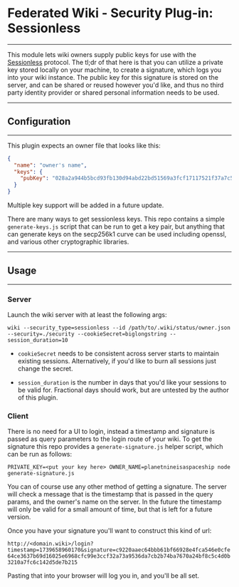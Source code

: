 # Federated Wiki - Security Plug-in: Sessionless

-------------

This module lets wiki owners supply public keys for use with the [Sessionless][sessionless] protocol. 
The tl;dr of that here is that you can utilize a private key stored locally on your machine, to create a signature, which logs you into your wiki instance. 
The public key for this signature is stored on the server, and can be shared or reused however you'd like, and thus no third party identity provider or shared personal information needs to be used. 

-------------

## Configuration

-------------

This plugin expects an owner file that looks like this:

```json
{
  "name": "owner's name",
  "keys": {
    "pubKey": "028a2a944b5bcd93fb130d94abd22bd51569a3fcf17117521f37a7c5466c1baf96"
  }
}
```

Multiple key support will be added in a future update. 

There are many ways to get sessionless keys. 
This repo contains a simple `generate-keys.js` script that can be run to get a key pair, but anything that can generate keys on the secp256k1 curve can be used including openssl, and various other cryptographic libraries.

--------------

## Usage

--------------

### Server 

Launch the wiki server with at least the following args:

`wiki --security_type=sessionless --id /path/to/.wiki/status/owner.json --security=./security --cookieSecret=biglongstring --session_duration=10`

* `cookieSecret` needs to be consistent across server starts to maintain existing sessions. Alternatively, if you'd like to burn all sessions just change the secret.  

* `session_duration` is the number in days that you'd like your sessions to be valid for. Fractional days should work, but are untested by the author of this plugin.

### Client

There is no need for a UI to login, instead a timestamp and signature is passed as query parameters to the login route of your wiki. 
To get the signature this repo provides a `generate-signature.js` helper script, which can be run as follows:

`PRIVATE_KEY=<put your key here> OWNER_NAME=planetnineisaspaceship node generate-signature.js`

You can of course use any other method of getting a signature. 
The server will check a message that is the timestamp that is passed in the query params, and the owner's name on the server. 
In the future the timestamp will only be valid for a small amount of time, but that is left for a future version.

Once you have your signature you'll want to construct this kind of url:

`http://<domain.wiki>/login?timestamp=1739658960170&signature=c9220aaec64bbb61bf66928e4fca546e0cfe64ce3637b69d16025e6968cfc99e3ccf32a73a9536da7cb2b74ba7670a24bf8c5c4d0b3210a7fc6c142d5de7b215`

Pasting that into your browser will log you in, and you'll be all set.


[sessionless]: https://github.com/planet-nine-app/sessionless
